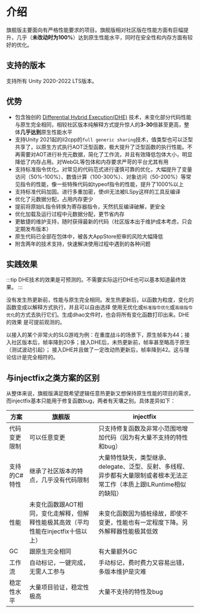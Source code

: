 # 介绍

旗舰版主要面向有严格性能要求的项目。旗舰版相对社区版在性能方面有巨幅提升，几乎（**未改动时为100%**）达到原生性能水平，同时在安全性和内存方面有较好的优化。

## 支持的版本

支持所有 Unity 2020-2022 LTS版本。

## 优势

- 包含独创的 [Differential Hybrid Execution(DHE)](../differentialhybridexecution) 技术，未变化部分代码性能与原生完全相同，相较社区版本纯解释方式提升惊人的**3-30**倍甚至更高，整体**几乎达到**原生性能水平
- 支持Unity 2021起的il2cpp的`full generic sharing`技术，值类型也可以泛型共享了，以原生方式执行AOT泛型函数，极大提升了泛型函数的执行性能。不再需要对AOT进行补充元数据，简化了工作流，并且有效降低包体大小，明显降低了内存占用。对WebGL等包体和内存要求严苛的平台尤其有用
- 支持标准指令优化。对常见的代码范式进行谨慎可靠的优化，大幅提升了变量访问（50%-100%）、数值计算（100-300%）、对象访问（50-200%）等常见指令的性能，像一些特殊代码如typeof指令的性能，提升了1000%以上
- 支持标准代码加固。进行多重加密，使dll无法被ILSpy这样的工具反编译
- 优化了元数据分配，占用内存更少
- 提前将原始IL指令转换为寄存器指令，天然抗反编译破解，更安全
- 优化加载及运行过程中元数据分配，更节省内存
- 更敏捷的维护支持，随时获得最新的代码（社区版本出于维护成本考虑，只会定期发布版本）
- 原生代码已全部在包体中，被各大AppStore拒审的风险大幅降低
- 附含两年的技术支持，快速解决使用过程中遇到的各种问题


## 实践效果

:::tip
DHE技术的效果是可预测的。不需要实际运行DHE也可以基本知道最终效果。
:::

没有发生热更新前，性能与原生完全相同。发生热更新后，以函数为粒度，变化的函数变成以解释方式执行，并且可以自由选择
使用无优化或`标准指令优化`或`高级指令优化`的方式去执行它们。生成dhao文件时，也会将所有变化函数打印出来。DHE的效果
是可提前观测的。

以接入的某个非常火的SLG游戏为例：在重度战斗的场景下，原生帧率为44；接入社区版本后，帧率降到20多；接入DHE后，未热更新前，帧率甚至略高于原生（测试波动引起）；
接入DHE并且做了一定改动热更新后，帧率降到42。这与理论估计是完全相符的。


## 与injectfix之类方案的区别

从整体来说，旗舰版满足既希望逻辑任意热更新又想保持原生性能的项目的需求，而injectfix基本只能用于修复函数bug，两者有天壤之别。具体差异如下：

|方案|旗舰版|injectfix|
|-|-|-|
|代码变更限制|可以任意变更|只支持修复函数及非常小范围地增加代码（因为有大量不支持的特性和bug）|
|支持的C#特性|继承了社区版本的特点，几乎没有代码限制|大量特性缺失，类型继承、delegate、泛型、反射、多线程、异步都有大量限制或者根本无法正常工作（本质上跟ILRuntime相似的缺陷）|
|性能|未变化函数跟AOT相同，变化走解释，但解释性能极其高效（平均性能在injectfix十倍以上）|未变化函数因为插桩缘故，即使不变更，性能也有一定程度下降。另外解释器性能极其低效|
|GC|跟原生完全相同|有大量额外GC|
|工作流|自动标记，一键完成，无需人工参与|手动标记，费时费力又容易出错，多版本维护是灾难|
|稳定性水平|大量项目验证，稳定性极高|大量不支持的特性及bug|
